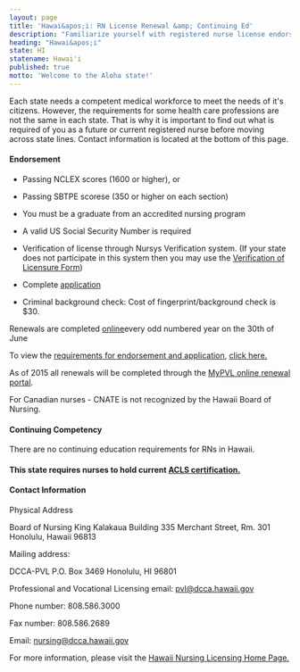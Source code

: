 ```yaml
---
layout: page
title: 'Hawai&apos;i: RN License Renewal &amp; Continuing Ed'
description: "Familiarize yourself with registered nurse license endorsement, renewal, and continuing education in Hawai&apos;i. Stay current in your nursing profession.\r"
heading: "Hawai&apos;i"
state: HI
statename: Hawai'i
published: true
motto: 'Welcome to the Aloha state!'
---
```


Each state needs a competent medical workforce to meet the needs of it's
citizens. However, the requirements for some health care professions are
not the same in each state. That is why it is important to find out what
is required of you as a future or current registered nurse before moving
across state lines. Contact information is located at the bottom of this
page.

#### Endorsement

-   Passing NCLEX scores (1600 or higher), or

-   Passing SBTPE scorese (350 or higher on each section)

-   You must be a graduate from an accredited nursing program

-   A valid US Social Security Number is required

-   Verification of license through Nursys Verification system. (If your
    state does not participate in this system then you may use the
    [Verification of Licensure
    Form](https://cca.hawaii.gov/pvl/files/2013/06/Verification-of-Lic-NSG-03_11.17R.pdf))

-   Complete
    [application](https://cca.hawaii.gov/pvl/boards/nursing/application_publications/)

-   Criminal background check: Cost of fingerprint/background check is
    \$30.

Renewals are completed
[online](https://pvl.ehawaii.gov/mypvl/welcome.html?returnUri=https%3A%2F%2Fpvl.ehawaii.gov%2Fmypvl%2Findex.html%3Bjsessionid%3DA785589F115F334BB16E4CE57F3A5D7F.lana)every
odd numbered year on the 30th of June

To view the [requirements for endorsement and
application](https://cca.hawaii.gov/pvl/boards/nursing/application_publications/),
[click
here.](https://cca.hawaii.gov/pvl/boards/nursing/application_publications/)

As of 2015 all renewals will be completed through the [MyPVL online
renewal
portal](https://cca.hawaii.gov/pvl/boards/nursing/application_publications/).

For Canadian nurses - CNATE is not recognized by the Hawaii Board of
Nursing.

#### Continuing Competency

There are no continuing education requirements for RNs in Hawaii.

#### This state requires nurses to hold current [ACLS certification.](https://www.acls.net/hawaii-acls-pals-bls.htm)

#### Contact Information

Physical Address

Board of Nursing
King Kalakaua Building
335 Merchant Street, Rm. 301
Honolulu, Hawaii 96813

Mailing address:

DCCA-PVL
P.O. Box 3469
Honolulu, HI 96801

Professional and Vocational Licensing email: <pvl@dcca.hawaii.gov>

Phone number: 808.586.3000

Fax number: 808.586.2689

Email: <nursing@dcca.hawaii.gov>

For more information, please visit the [Hawaii Nursing Licensing Home
Page.](https://cca.hawaii.gov/pvl/boards/nursing/)
